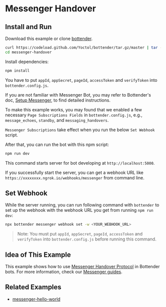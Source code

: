 # Messenger Handover

## Install and Run

Download this example or clone [bottender](https://github.com/Yoctol/bottender).

```sh
curl https://codeload.github.com/Yoctol/bottender/tar.gz/master | tar -xz --strip=2 bottender-master/examples/messenger-handover
cd messenger-handover
```

Install dependencies:

```sh
npm install
```

You have to put `appId`, `appSecret`, `pageId`, `accessToken` and `verifyToken` into `bottender.config.js`.

If you are not familiar with Messenger Bot, you may refer to Bottender's doc, [Setup Messenger](https://bottender.js.org/docs/channel-messenger-setup), to find detailed instructions.

To make this example works, you may found that we enabled a few necessary `Page Subscriptions Fields` in `bottender.config.js`, e.g., `message_echoes`, `standby`, and `messaging_handovers`.

`Messenger Subscriptions` take effect when you run the below `Set Webhook` script.

After that, you can run the bot with this npm script:

```sh
npm run dev
```

This command starts server for bot developing at `http://localhost:5000`.

If you successfully start the server, you can get a webhook URL like `https://xxxxxxxx.ngrok.io/webhooks/messenger` from command line.

## Set Webhook

While the server running, you can run following command with `bottender` to set up the webhook with the webhook URL you get from running `npm run dev`:

```sh
npx bottender messenger webhook set -w <YOUR_WEBHOOK_URL>
```

> Note: You must put `appId`, `appSecret`, `pageId`, `accessToken` and `verifyToken` into `bottender.config.js` before running this command.

## Idea of This Example

This example shows how to use [Messenger Handover Protocol](https://developers.facebook.com/docs/messenger-platform/handover-protocol) in Bottender bots.
For more information, check our [Messenger guides](https://bottender.js.org/docs/channel-messenger-setup).

## Related Examples

- [messenger-hello-world](../messenger-hello-world)
